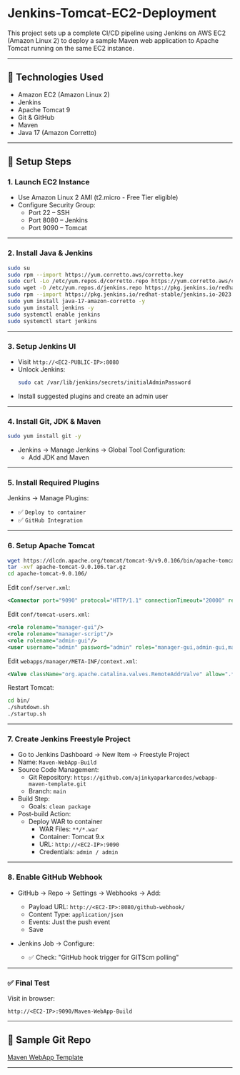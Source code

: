 # Jenkins-Tomcat-EC2-Deployment

This project sets up a complete CI/CD pipeline using Jenkins on AWS EC2 (Amazon Linux 2) to deploy a sample Maven web application to Apache Tomcat running on the same EC2 instance.

---

## 🔧 Technologies Used

- Amazon EC2 (Amazon Linux 2)
- Jenkins
- Apache Tomcat 9
- Git & GitHub
- Maven
- Java 17 (Amazon Corretto)

---

## 🚀 Setup Steps

### 1. Launch EC2 Instance

- Use Amazon Linux 2 AMI (t2.micro - Free Tier eligible)
- Configure Security Group:
  - Port 22 – SSH
  - Port 8080 – Jenkins
  - Port 9090 – Tomcat

---

### 2. Install Java & Jenkins

```bash
sudo su
sudo rpm --import https://yum.corretto.aws/corretto.key
sudo curl -Lo /etc/yum.repos.d/corretto.repo https://yum.corretto.aws/corretto.repo
sudo wget -O /etc/yum.repos.d/jenkins.repo https://pkg.jenkins.io/redhat-stable/jenkins.repo
sudo rpm --import https://pkg.jenkins.io/redhat-stable/jenkins.io-2023.key
sudo yum install java-17-amazon-corretto -y
sudo yum install jenkins -y
sudo systemctl enable jenkins
sudo systemctl start jenkins
```

---

### 3. Setup Jenkins UI

- Visit `http://<EC2-PUBLIC-IP>:8080`
- Unlock Jenkins:
  ```bash
  sudo cat /var/lib/jenkins/secrets/initialAdminPassword
  ```
- Install suggested plugins and create an admin user

---

### 4. Install Git, JDK & Maven

```bash
sudo yum install git -y
```

- Jenkins → Manage Jenkins → Global Tool Configuration:
  - Add JDK and Maven

---

### 5. Install Required Plugins

Jenkins → Manage Plugins:
- ✅ `Deploy to container`
- ✅ `GitHub Integration`

---

### 6. Setup Apache Tomcat

```bash
wget https://dlcdn.apache.org/tomcat/tomcat-9/v9.0.106/bin/apache-tomcat-9.0.106.tar.gz
tar -xvf apache-tomcat-9.0.106.tar.gz
cd apache-tomcat-9.0.106/
```

Edit `conf/server.xml`:
```xml
<Connector port="9090" protocol="HTTP/1.1" connectionTimeout="20000" redirectPort="8443" />
```

Edit `conf/tomcat-users.xml`:
```xml
<role rolename="manager-gui"/>
<role rolename="manager-script"/>
<role rolename="admin-gui"/>
<user username="admin" password="admin" roles="manager-gui,admin-gui,manager-script"/>
```

Edit `webapps/manager/META-INF/context.xml`:
```xml
<Valve className="org.apache.catalina.valves.RemoteAddrValve" allow=".*" />
```

Restart Tomcat:
```bash
cd bin/
./shutdown.sh
./startup.sh
```

---

### 7. Create Jenkins Freestyle Project

- Go to Jenkins Dashboard → New Item → Freestyle Project
- Name: `Maven-WebApp-Build`
- Source Code Management:
  - Git Repository: `https://github.com/ajinkyaparkarcodes/webapp-maven-template.git`
  - Branch: `main`
- Build Step:
  - Goals: `clean package`
- Post-build Action:
  - Deploy WAR to container
    - WAR Files: `**/*.war`
    - Container: Tomcat 9.x
    - URL: `http://<EC2-IP>:9090`
    - Credentials: `admin / admin`

---

### 8. Enable GitHub Webhook

- GitHub → Repo → Settings → Webhooks → Add:
  - Payload URL: `http://<EC2-IP>:8080/github-webhook/`
  - Content Type: `application/json`
  - Events: Just the push event
  - Save

- Jenkins Job → Configure:
  - ✅ Check: "GitHub hook trigger for GITScm polling"

---

### ✅ Final Test

Visit in browser:
```
http://<EC2-IP>:9090/Maven-WebApp-Build
```

---

## 📂 Sample Git Repo

[Maven WebApp Template](https://github.com/ajinkyaparkarcodes/webapp-maven-template.git)

---
